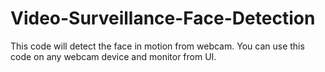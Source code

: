 # Video-Surveillance-Face-Detection
This code will detect the face in motion from webcam. You can use this code on any webcam device and monitor from UI.
